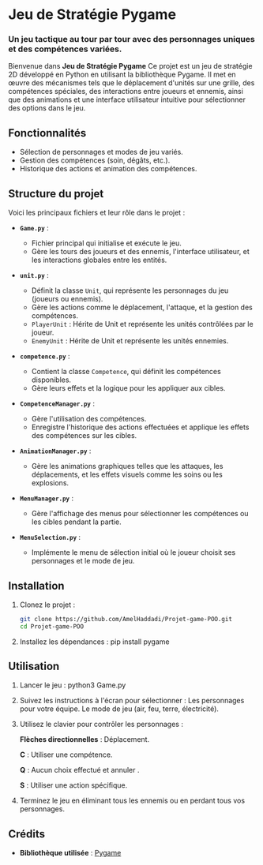 # Jeu de Stratégie Pygame

### Un jeu tactique au tour par tour avec des personnages uniques et des compétences variées.

Bienvenue dans **Jeu de Stratégie Pygame**
Ce projet est un jeu de stratégie 2D développé en Python en utilisant la bibliothèque Pygame. Il met en œuvre des mécanismes tels que le déplacement d'unités sur une grille, des compétences spéciales, des interactions entre joueurs et ennemis, ainsi que des animations et une interface utilisateur intuitive pour sélectionner des options dans le jeu.
## **Fonctionnalités**
- Sélection de personnages et modes de jeu variés.
- Gestion des compétences (soin, dégâts, etc.).
- Historique des actions et animation des compétences.

## **Structure du projet**

Voici les principaux fichiers et leur rôle dans le projet :

- **`Game.py`** : 
  - Fichier principal qui initialise et exécute le jeu.
  - Gère les tours des joueurs et des ennemis, l'interface utilisateur, et les interactions globales entre les entités.

- **`unit.py`** : 
  - Définit la classe `Unit`, qui représente les personnages du jeu (joueurs ou ennemis).
  - Gère les actions comme le déplacement, l'attaque, et la gestion des compétences.
  - `PlayerUnit` : Hérite de Unit et représente les unités contrôlées par le joueur.
  - `EnemyUnit` : Hérite de Unit et représente les unités ennemies.

- **`competence.py`** : 
  - Contient la classe `Competence`, qui définit les compétences disponibles.
  - Gère leurs effets et la logique pour les appliquer aux cibles.

- **`CompetenceManager.py`** : 
  - Gère l'utilisation des compétences.
  - Enregistre l'historique des actions effectuées et applique les effets des compétences sur les cibles.

- **`AnimationManager.py`** : 
  - Gère les animations graphiques telles que les attaques, les déplacements, et les effets visuels comme les soins ou les explosions.

- **`MenuManager.py`** : 
  - Gère l'affichage des menus pour sélectionner les compétences ou les cibles pendant la partie.

- **`MenuSelection.py`** : 
  - Implémente le menu de sélection initial où le joueur choisit ses personnages et le mode de jeu.


## **Installation**
1. Clonez le projet :
   ```bash
   git clone https://github.com/AmelHaddadi/Projet-game-POO.git
   cd Projet-game-POO
2. Installez les dépendances : 
    pip install pygame

## **Utilisation**
1. Lancer le jeu :
    python3 Game.py
2. Suivez les instructions à l'écran pour sélectionner :
    Les personnages pour votre équipe.
    Le mode de jeu (air, feu, terre, électricité).
3. Utilisez le clavier pour contrôler les personnages :

    **Flèches directionnelles** : Déplacement.

    **C** : Utiliser une compétence.

    **Q** : Aucun choix effectué et annuler .

    **S** : Utiliser une action spécifique.
4. Terminez le jeu en éliminant tous les ennemis ou en perdant tous vos personnages.

## **Crédits** 
- **Bibliothèque utilisée** : [Pygame](https://www.pygame.org/)


